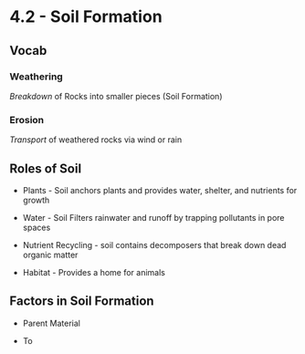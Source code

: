 # 4\.2 - Soil Formation

## Vocab

### Weathering

_Breakdown_ of Rocks into smaller pieces (Soil Formation)

### Erosion

_Transport_ of weathered rocks via wind or rain

## **Roles of Soil**

- Plants - Soil anchors plants and provides water, shelter, and nutrients for growth

- Water - Soil Filters rainwater and runoff by trapping pollutants in pore spaces

- Nutrient Recycling - soil contains decomposers that break down dead organic matter

- Habitat - Provides a home for animals

## Factors in Soil Formation

- Parent Material

- To